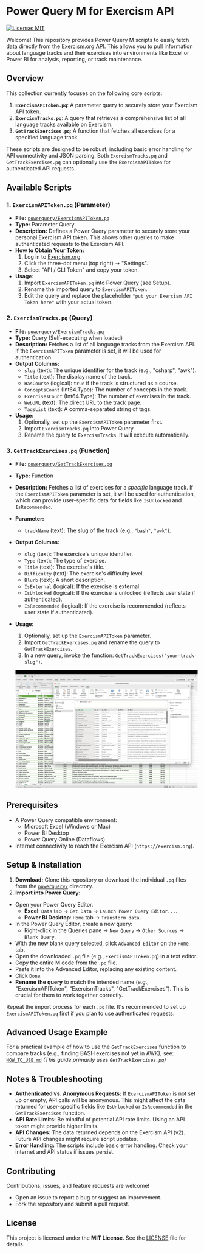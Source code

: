 # Power Query M for Exercism API

[![License: MIT](https://img.shields.io/badge/License-MIT-yellow.svg)](https://opensource.org/licenses/MIT)

Welcome! This repository provides Power Query M scripts to easily fetch data directly from the [Exercism.org API](https://exercism.org/docs/api/v2). This allows you to pull information about language tracks and their exercises into environments like Excel or Power BI for analysis, reporting, or track maintenance.

## Overview

This collection currently focuses on the following core scripts:

1.  **`ExercismAPIToken.pq`**: A parameter query to securely store your Exercism API token.
2.  **`ExercismTracks.pq`**: A query that retrieves a comprehensive list of all language tracks available on Exercism.
3.  **`GetTrackExercises.pq`**: A function that fetches all exercises for a specified language track.

These scripts are designed to be robust, including basic error handling for API connectivity and JSON parsing. Both `ExercismTracks.pq` and `GetTrackExercises.pq` can optionally use the `ExercismAPIToken` for authenticated API requests.

## Available Scripts

### 1. `ExercismAPIToken.pq` (Parameter)

* **File:** [`powerquery/ExercismAPIToken.pq`](powerquery/ExercismAPIToken.pq)
* **Type:** Parameter Query
* **Description:** Defines a Power Query parameter to securely store your personal Exercism API token. This allows other queries to make authenticated requests to the Exercism API.
* **How to Obtain Your Token:**
  1.  Log in to [Exercism.org](https://exercism.org).
  2.  Click the three-dot menu (top right) -> "Settings".
  3.  Select "API / CLI Token" and copy your token.
* **Usage:**
  1.  Import `ExercismAPIToken.pq` into Power Query (see Setup).
  2.  Rename the imported query to `ExercismAPIToken`.
  3.  Edit the query and replace the placeholder `"put your Exercism API Token here"` with your actual token.

### 2. `ExercismTracks.pq` (Query)

* **File:** [`powerquery/ExercismTracks.pq`](powerquery/ExercismTracks.pq)
* **Type:** Query (Self-executing when loaded)
* **Description:** Fetches a list of all language tracks from the Exercism API. If the `ExercismAPIToken` parameter is set, it will be used for authentication.
* **Output Columns:**
  * `slug` (text): The unique identifier for the track (e.g., "csharp", "awk").
  * `Title` (text): The display name of the track.
  * `HasCourse` (logical): `true` if the track is structured as a course.
  * `ConceptsCount` (Int64.Type): The number of concepts in the track.
  * `ExercisesCount` (Int64.Type): The number of exercises in the track.
  * `WebURL` (text): The direct URL to the track page.
  * `TagsList` (text): A comma-separated string of tags.
* **Usage:**
  1.  Optionally, set up the `ExercismAPIToken` parameter first.
  2.  Import `ExercismTracks.pq` into Power Query.
  3.  Rename the query to `ExercismTracks`. It will execute automatically.

### 3. `GetTrackExercises.pq` (Function)

* **File:** [`powerquery/GetTrackExercises.pq`](powerquery/GetTrackExercises.pq)
* **Type:** Function
* **Description:** Fetches a list of exercises for a *specific* language track. If the `ExercismAPIToken` parameter is set, it will be used for authentication, which can provide user-specific data for fields like `IsUnlocked` and `IsRecommended`.
* **Parameter:**
  * `trackName` (text): The slug of the track (e.g., `"bash"`, `"awk"`).
* **Output Columns:**
  * `slug` (text): The exercise's unique identifier.
  * `Type` (text): The type of exercise.
  * `Title` (text): The exercise's title.
  * `Difficulty` (text): The exercise's difficulty level.
  * `Blurb` (text): A short description.
  * `IsExternal` (logical): If the exercise is external.
  * `IsUnlocked` (logical): If the exercise is unlocked (reflects user state if authenticated).
  * `IsRecommended` (logical): If the exercise is recommended (reflects user state if authenticated).
* **Usage:**
  1.  Optionally, set up the `ExercismAPIToken` parameter.
  2.  Import `GetTrackExercises.pq` and rename the query to `GetTrackExercises`.
  3.  In a new query, invoke the function: `GetTrackExercises("your-track-slug")`.

  ![Example: AWK Exercises fetched using the GetTrackExercises function](assets/exercises-awk.png)

## Prerequisites

* A Power Query compatible environment:
  * Microsoft Excel (Windows or Mac)
  * Power BI Desktop
  * Power Query Online (Dataflows)
* Internet connectivity to reach the Exercism API (`https://exercism.org`).

## Setup & Installation

1.  **Download:** Clone this repository or download the individual `.pq` files from the [`powerquery/`](powerquery/) directory.
2.  **Import into Power Query:**
  * Open your Power Query Editor.
    * **Excel**: `Data` tab -> `Get Data` -> `Launch Power Query Editor...`.
    * **Power BI Desktop**: `Home` tab -> `Transform data`.
  * In the Power Query Editor, create a new query:
    * Right-click in the Queries pane -> `New Query` -> `Other Sources` -> `Blank Query`.
  * With the new blank query selected, click `Advanced Editor` on the `Home` tab.
  * Open the downloaded `.pq` file (e.g., `ExercismAPIToken.pq`) in a text editor.
  * Copy the entire M code from the `.pq` file.
  * Paste it into the Advanced Editor, replacing any existing content.
  * Click `Done`.
  * **Rename the query** to match the intended name (e.g., "ExercismAPIToken", "ExercismTracks", "GetTrackExercises"). This is crucial for them to work together correctly.

Repeat the import process for each `.pq` file. It's recommended to set up `ExercismAPIToken.pq` first if you plan to use authenticated requests.

## Advanced Usage Example

For a practical example of how to use the `GetTrackExercises` function to compare tracks (e.g., finding BASH exercises not yet in AWK), see:
[`HOW_TO_USE.md`](HOW_TO_USE.md)
*(This guide primarily uses `GetTrackExercises.pq`)*

## Notes & Troubleshooting

* **Authenticated vs. Anonymous Requests:** If `ExercismAPIToken` is not set up or empty, API calls will be anonymous. This might affect the data returned for user-specific fields like `IsUnlocked` or `IsRecommended` in the `GetTrackExercises` function.
* **API Rate Limits:** Be mindful of potential API rate limits. Using an API token might provide higher limits.
* **API Changes:** The data returned depends on the Exercism API (v2). Future API changes might require script updates.
* **Error Handling:** The scripts include basic error handling. Check your internet and API status if issues persist.

## Contributing

Contributions, issues, and feature requests are welcome!
* Open an issue to report a bug or suggest an improvement.
* Fork the repository and submit a pull request.

## License

This project is licensed under the **MIT License**. See the [LICENSE](LICENSE) file for details.
